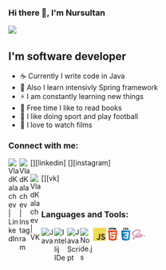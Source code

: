 ### Hi there 👋, I'm Nursultan

![](https://komarev.com/ghpvc/?username=Erkebaev95&color=red)

## I'm software developer
- ☕ Currently I write code in Java 
- 🍃 Also I learn intensivly Spring framework
- ⚡ I am constantly learning new things
- 📕 Free time I like to read books
- 💪 I like doing sport and play football 
- 🎦 I love to watch films 

### Connect with me:

[<img align="left" alt="VladKalachev | LinkedIn" width="22px" src="https://cdn.jsdelivr.net/npm/simple-icons@v3/icons/linkedin.svg" />][linkedin]
[<img align="left" alt="VladKalachev | Instagram" width="22px" src="https://cdn.jsdelivr.net/npm/simple-icons@v3/icons/instagram.svg" />][instagram]

[<img align="left" alt="VladKalachev | VK" width="22px" src="https://cdn.jsdelivr.net/npm/simple-icons@v3/icons/vk.svg" />][vk]

<br />

### Languages and Tools:


<img align="left" alt="Java" width="26px" src="https://user-images.githubusercontent.com/73390365/154539369-ca2da392-1679-4635-bf0e-b9d45cf84ee6.png" />
<img align="left" alt="Intellij IDe" width="26px" src="" />
<img align="left" alt="JavaScript" width="26px" src="" />
<img align="left" alt="Node.js" width="26px" src="" />


<img align="left" alt="JavaScript" width="26px" src="https://raw.githubusercontent.com/github/explore/80688e429a7d4ef2fca1e82350fe8e3517d3494d/topics/javascript/javascript.png" />
<img align="left" alt="HTML5" width="26px" src="https://raw.githubusercontent.com/github/explore/80688e429a7d4ef2fca1e82350fe8e3517d3494d/topics/html/html.png" />
<img align="left" alt="CSS3" width="26px" src="https://raw.githubusercontent.com/github/explore/80688e429a7d4ef2fca1e82350fe8e3517d3494d/topics/css/css.png" />
<img align="left" alt="Sass" width="26px" src="https://raw.githubusercontent.com/github/explore/80688e429a7d4ef2fca1e82350fe8e3517d3494d/topics/sass/sass.png" />








